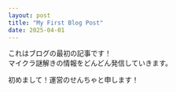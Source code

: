 ```yaml
---
layout: post
title: "My First Blog Post"
date: 2025-04-01
---
```

これはブログの最初の記事です！  
マイクラ謎解きの情報をどんどん発信していきます。

初めまして！運営のせんちゃと申します！
